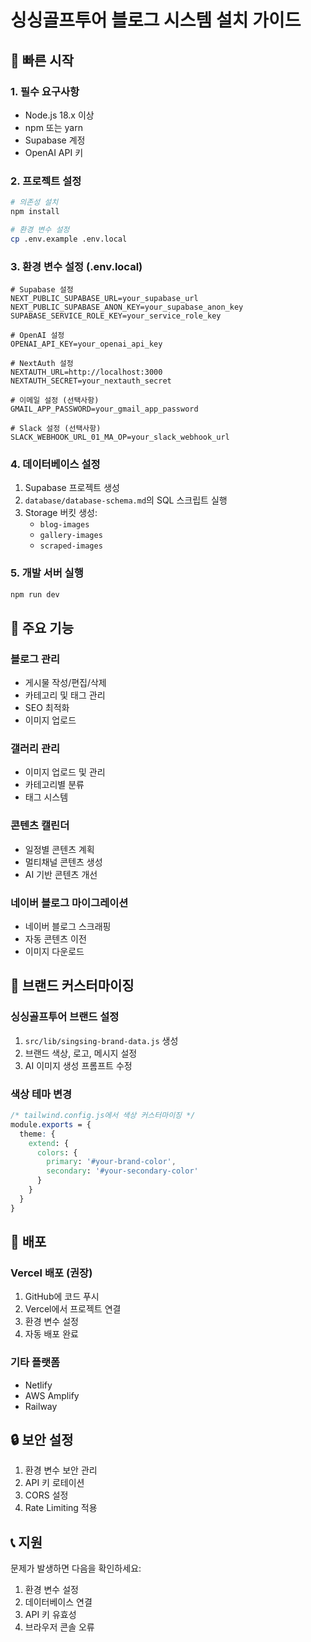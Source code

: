 # 싱싱골프투어 블로그 시스템 설치 가이드

## 🚀 빠른 시작

### 1. 필수 요구사항
- Node.js 18.x 이상
- npm 또는 yarn
- Supabase 계정
- OpenAI API 키

### 2. 프로젝트 설정

```bash
# 의존성 설치
npm install

# 환경 변수 설정
cp .env.example .env.local
```

### 3. 환경 변수 설정 (.env.local)

```env
# Supabase 설정
NEXT_PUBLIC_SUPABASE_URL=your_supabase_url
NEXT_PUBLIC_SUPABASE_ANON_KEY=your_supabase_anon_key
SUPABASE_SERVICE_ROLE_KEY=your_service_role_key

# OpenAI 설정
OPENAI_API_KEY=your_openai_api_key

# NextAuth 설정
NEXTAUTH_URL=http://localhost:3000
NEXTAUTH_SECRET=your_nextauth_secret

# 이메일 설정 (선택사항)
GMAIL_APP_PASSWORD=your_gmail_app_password

# Slack 설정 (선택사항)
SLACK_WEBHOOK_URL_01_MA_OP=your_slack_webhook_url
```

### 4. 데이터베이스 설정

1. Supabase 프로젝트 생성
2. `database/database-schema.md`의 SQL 스크립트 실행
3. Storage 버킷 생성:
   - `blog-images`
   - `gallery-images`
   - `scraped-images`

### 5. 개발 서버 실행

```bash
npm run dev
```

## 🔧 주요 기능

### 블로그 관리
- 게시물 작성/편집/삭제
- 카테고리 및 태그 관리
- SEO 최적화
- 이미지 업로드

### 갤러리 관리
- 이미지 업로드 및 관리
- 카테고리별 분류
- 태그 시스템

### 콘텐츠 캘린더
- 일정별 콘텐츠 계획
- 멀티채널 콘텐츠 생성
- AI 기반 콘텐츠 개선

### 네이버 블로그 마이그레이션
- 네이버 블로그 스크래핑
- 자동 콘텐츠 이전
- 이미지 다운로드

## 🎨 브랜드 커스터마이징

### 싱싱골프투어 브랜드 설정

1. `src/lib/singsing-brand-data.js` 생성
2. 브랜드 색상, 로고, 메시지 설정
3. AI 이미지 생성 프롬프트 수정

### 색상 테마 변경
```css
/* tailwind.config.js에서 색상 커스터마이징 */
module.exports = {
  theme: {
    extend: {
      colors: {
        primary: '#your-brand-color',
        secondary: '#your-secondary-color'
      }
    }
  }
}
```

## 📱 배포

### Vercel 배포 (권장)
1. GitHub에 코드 푸시
2. Vercel에서 프로젝트 연결
3. 환경 변수 설정
4. 자동 배포 완료

### 기타 플랫폼
- Netlify
- AWS Amplify
- Railway

## 🔒 보안 설정

1. 환경 변수 보안 관리
2. API 키 로테이션
3. CORS 설정
4. Rate Limiting 적용

## 📞 지원

문제가 발생하면 다음을 확인하세요:
1. 환경 변수 설정
2. 데이터베이스 연결
3. API 키 유효성
4. 브라우저 콘솔 오류
